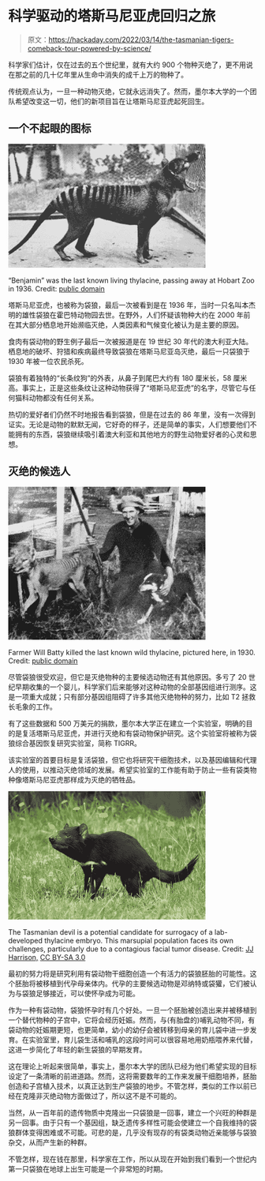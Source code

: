 # 科学驱动的塔斯马尼亚虎回归之旅

> 原文：<https://hackaday.com/2022/03/14/the-tasmanian-tigers-comeback-tour-powered-by-science/>

科学家们估计，仅在过去的五个世纪里，就有大约 900 个物种灭绝了，更不用说在那之前的几十亿年里从生命中消失的成千上万的物种了。

传统观点认为，一旦一种动物灭绝，它就永远消失了。然而，墨尔本大学的一个团队希望改变这一切，他们的新项目旨在让塔斯马尼亚虎起死回生。

## 一个不起眼的图标

![](img/cea8a0ba81207e9c3a127a95f93fbad0.png)

“Benjamin” was the last known living thylacine, passing away at Hobart Zoo in 1936\. Credit: [public domain](https://en.wikipedia.org/wiki/File:%22Benjamin%22.jpg)

塔斯马尼亚虎，也被称为袋狼，最后一次被看到是在 1936 年，当时一只名叫本杰明的雄性袋狼在霍巴特动物园去世。在野外，人们怀疑该物种大约在 2000 年前在其大部分栖息地开始濒临灭绝，人类因素和气候变化被认为是主要的原因。

食肉有袋动物的野生例子最后一次被报道是在 19 世纪 30 年代的澳大利亚大陆。栖息地的破坏、狩猎和疾病最终导致袋狼在塔斯马尼亚岛灭绝，最后一只袋狼于 1930 年被一位农民杀死。

袋狼有着独特的“长条纹狗”的外表，从鼻子到尾巴大约有 180 厘米长，58 厘米高。事实上，正是这些条纹让这种动物获得了“塔斯马尼亚虎”的名字，尽管它与任何猫科动物都没有任何关系。

热切的爱好者们仍然不时地报告看到袋狼，但是在过去的 86 年里，没有一次得到证实。无论是动物的默默无闻，它好奇的样子，还是简单的事实，人们想要他们不能拥有的东西，袋狼继续吸引着澳大利亚和其他地方的野生动物爱好者的心灵和思想。

## 灭绝的候选人

![](img/a457dcd02abc7d5359ce6048ad44fb66.png)

Farmer Will Batty killed the last known wild thylacine, pictured here, in 1930\. Credit: [public domain](https://en.wikipedia.org/wiki/Thylacine#/media/File:Wilf_Batty_last_wild_Thylacine.jpg)

尽管袋狼很受欢迎，但它是灭绝物种的主要候选动物还有其他原因。多亏了 20 世纪早期收集的一个婴儿，科学家们后来能够对这种动物的全部基因组进行测序。这是一项重大成就；只有部分基因组阻碍了许多其他灭绝物种的努力，比如 T2 拯救长毛象的工作。

有了这些数据和 500 万美元的捐款，墨尔本大学正在建立一个实验室，明确的目的是复活塔斯马尼亚虎，并进行灭绝和有袋动物保护研究。这个实验室将被称为袋狼综合基因恢复研究实验室，简称 TIGRR。

该实验室的首要目标是复活袋狼，但它也将研究干细胞技术，以及基因编辑和代理人的使用，以推动灭绝领域的发展。希望实验室的工作能有助于防止一些有袋类物种像塔斯马尼亚虎那样成为灭绝的牺牲品。

![](img/a26a5294a9fb60b4887a5dce69febd0c.png)

The Tasmanian devil is a potential candidate for surrogacy of a lab-developed thylacine embryo. This marsupial population faces its own challenges, particularly due to a contagious facial tumor disease. Credit: [JJ Harrison,](https://en.wikipedia.org/wiki/Tasmanian_devil#/media/File:Sarcophilus_harrisii_taranna.jpg) [CC BY-SA 3.0](https://creativecommons.org/licenses/by-sa/3.0)

最初的努力将是研究利用有袋动物干细胞创造一个有活力的袋狼胚胎的可能性。这个胚胎将被移植到代孕母亲体内。代孕的主要候选动物是邓纳特或袋獾，它们被认为与袋狼足够接近，可以使怀孕成为可能。

作为一种有袋动物，袋狼怀孕时有几个好处。一旦一个胚胎被创造出来并被移植到一个替代物种的子宫中，它将会经历妊娠。然而，与(有胎盘的)哺乳动物不同，有袋动物的妊娠期更短，也更简单，幼小的幼仔会被转移到母亲的育儿袋中进一步发育。在实验室里，育儿袋生活和哺乳的这段时间可以很容易地用奶瓶喂养来代替，这进一步简化了年轻的新生袋狼的早期发育。

这在理论上听起来很简单，事实上，墨尔本大学的团队已经为他们希望实现的目标设定了一条清晰的前进道路。然而，这将需要数年的工作来发展干细胞培养，胚胎创造和子宫植入技术，以真正达到生产袋狼的地步。不管怎样，类似的工作以前已经在克隆非灭绝动物方面做过了，所以这不是不可能的。

当然，从一百年前的遗传物质中克隆出一只袋狼是一回事，建立一个兴旺的种群是另一回事。由于只有一个基因组，缺乏遗传多样性可能会使建立一个自我维持的袋狼群体变得困难或不可能。可悲的是，几乎没有现存的有袋类动物近亲能够与袋狼杂交，从而产生新的种群。

不管怎样，现在钱在那里，科学家在工作，所以从现在开始到我们看到一个世纪内第一只袋狼在地球上出生可能是一个非常短的时期。